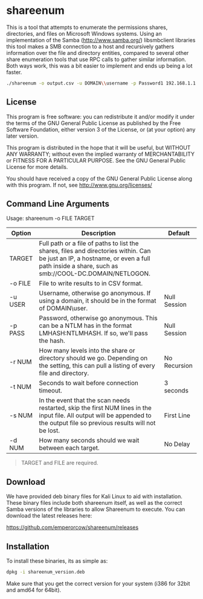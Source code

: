 shareenum
==

This is a tool that attempts to enumerate the permissions shares, directories, and files on Microsoft Windows systems.  Using an implementation of the Samba (http://www.samba.org/) libsmbclient libraries this tool makes a SMB connection to a host and recursively gathers information over the file and directory entities, compared to several other share enumeration tools that use RPC calls to gather similar information.  Both ways work, this was a bit easier to implement and ends up being a lot faster.  

```sh
./shareenum -o output.csv -u DOMAIN\\username -p Password1 192.168.1.1
```

License
--
This program is free software: you can redistribute it and/or modify it under the terms of the GNU General Public License as published by the Free Software Foundation, either version 3 of the License, or (at your option) any later version.

This program is distributed in the hope that it will be useful, but WITHOUT ANY WARRANTY; without even the implied warranty of MERCHANTABILITY or FITNESS FOR A PARTICULAR PURPOSE. See the GNU General Public License for more details.

You should have received a copy of the GNU General Public License along with this program. If not, see http://www.gnu.org/licenses/

Command Line Arguments
--
Usage: shareenum -o FILE TARGET

| Option | Description | Default |
| --- | --- | --- |
| TARGET | Full path or a file of paths to list the shares, files and directories within. Can be just an IP, a hostname, or even a full path inside a share, such as smb://COOL-DC.DOMAIN/NETLOGON. | |
|-o FILE | File to write results to in CSV format. | |
|-u USER | Username, otherwise go anonymous.  If using a domain, it should be in the format of DOMAIN\\user. | Null Session |
|-p PASS | Password, otherwise go anonymous.  This can be a NTLM has in the format LMHASH:NTLMHASH.  If so, we'll pass the hash. | Null Session |
|-r NUM  | How many levels into the share or directory should we go. Depending on the setting, this can pull a listing of every file and directory.  | No Recursion |
|-t NUM  | Seconds to wait before connection timeout. | 3 seconds |
|-s NUM  | In the event that the scan needs restarted, skip the first NUM lines in the input file.  All output will be appended to the output file so previous results will not be lost. | First Line |
|-d NUM  | How many seconds should we wait between each target. | No Delay |

> TARGET and FILE are required.

Download
--
We have provided deb binary files for Kali Linux to aid with installation.  These binary files include both shareenum itself, as well as the correct Samba versions of the libraries to allow Shareenum to execute.  You can download the latest releases here:

https://github.com/emperorcow/shareenum/releases

Installation
--
To install these binaries, its as simple as: 

```sh
dpkg -i shareenum_version.deb
```

Make sure that you get the correct version for your system (i386 for 32bit and amd64 for 64bit).  


